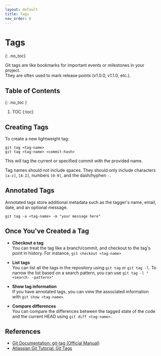 ```yaml
---
layout: default
title: Tags
nav_order: 8
---
```

# Tags
{: .no_toc}

Git tags are like bookmarks for important events or milestones in your project.  
They are often used to mark release points (v1.0.0, v1.1.0, etc.).

## Table of Contents
{: .no_toc }

1. TOC
{:toc}


## Creating Tags

To create a new lightweight tag:

```
git tag <tag-name>
git tag <tag-name> <commit-hash>
```

This will tag the current or specified commit with the provided name.  

Tag names should not include spaces. They should only include characters `[a-z]`, `[A-Z]`, numbers `[0-9]`, and the dash/hyphen `-`.


## Annotated Tags

Annotated tags store additional metadata such as the tagger's name, email, date, and an optional message.

```
git tag -a <tag-name> -m "your message here"
```


## Once You've Created a Tag

- **Checkout a tag**  
  You can treat the tag like a branch/commit, and checkout to the tag's point in history. For instance, `git checkout <tag-name>`

- **List tags**  
You can list all the tags in the repository using `git tag` or `git tag -l`. To
narrow the list based on a search pattern, you can use `git tag -l "<search-
-pattern>"`
  
- **Show tag information**  
If you have annotated tags, you can view the associated
information with `git show <tag-name>`.

- **Compare differences**  
You can compare the differences between the tagged state of
the code and the current HEAD using `git diff <tag-name>`.


## References

- [Git Documentation: git-tag (Official Manual)](https://git-scm.com/docs/git-tag)  
- [Atlassian Git Tutorial: Git Tags](https://www.atlassian.com/git/tutorials/inspecting-a-repository/git-tag)
